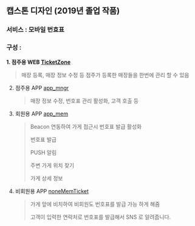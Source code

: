 ## 캡스톤 디자인 (2019년 졸업 작품)

### 서비스 : 모바일 번효표

### 구성 : 

**1. 점주용 WEB [TicketZone](https://github.com/jeonmingyun/comma/tree/master/TicketZone)**

   > 매장 등록, 매장 정보 수정 등 점주가 등록한 매장들을 한번에 관리 할 수 있음

2. 점주용 APP [app_mngr](https://github.com/jeonmingyun/comma/tree/master/app_mngr)

   > 매장 정보 수정, 번호표 관리 활성화, 고객 호출 등

3. 회원용 APP [app_mem](https://github.com/jeonmingyun/comma/tree/master/app_mem)

   > Beacon 연동하여 가게 접근시 번호표 발급 활성화
   >
   > 번호표 발급
   >
   > PUSH 알림
   >
   > 주변 가게 위치 찾기
   >
   > 가게 상세 정보

4. 비회원용 APP [noneMemTicket](https://github.com/jeonmingyun/comma/tree/master/noneMemTicket)

   > 가게 앞에 비치하여 비회원도 번호표를 발급 가능 하게 해줌
   >
   > 고객이 입력한 연락처로 번호표를 발급해서 SNS 로 알려줍니다.
